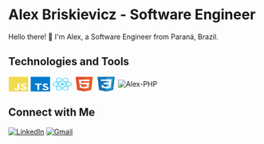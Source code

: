 # Alex Briskievicz - Software Engineer

Hello there! 👋 I'm Alex, a Software Engineer from Paraná, Brazil.

## Technologies and Tools

<div style="display: inline-block;">
  <img style="vertical-align: middle;" alt="Alex-Js" height="30" width="40" src="https://raw.githubusercontent.com/devicons/devicon/master/icons/javascript/javascript-plain.svg">
  <img style="vertical-align: middle;" alt="Alex-Ts" height="30" width="40" src="https://raw.githubusercontent.com/devicons/devicon/master/icons/typescript/typescript-plain.svg">
  <img style="vertical-align: middle;" alt="Alex-React" height="30" width="40" src="https://raw.githubusercontent.com/devicons/devicon/master/icons/react/react-original.svg">
  <img style="vertical-align: middle;" alt="Alex-HTML" height="30" width="40" src="https://raw.githubusercontent.com/devicons/devicon/master/icons/html5/html5-original.svg">
  <img style="vertical-align: middle;" alt="Alex-CSS" height="30" width="40" src="https://raw.githubusercontent.com/devicons/devicon/master/icons/css3/css3-original.svg">
  <img style="vertical-align: middle;" alt="Alex-PHP" height="30" width="40" src="https://raw.githubusercontent.com/jmnote/z-icons/master/svg/php.svg">
</div>

## Connect with Me

[![LinkedIn](https://img.shields.io/badge/-LinkedIn-%230077B5?style=for-the-badge&logo=linkedin&logoColor=white)](https://www.linkedin.com/in/alexbriskievicz)
[![Gmail](https://img.shields.io/badge/Gmail-D14836?style=for-the-badge&logo=gmail&logoColor=white)](mailto:alexbriskievicz@gmail.com)

